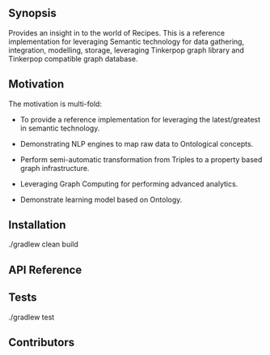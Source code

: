 ## Synopsis

Provides an insight in to the world of Recipes. This is a reference implementation for 
leveraging Semantic technology for data gathering, integration, modelling, storage, leveraging Tinkerpop graph library and Tinkerpop compatible graph database. 


## Motivation

The motivation is multi-fold:

- To provide a reference implementation for leveraging the latest/greatest in semantic
technology.

- Demonstrating NLP engines to map raw data to Ontological concepts.

- Perform semi-automatic transformation from Triples  to a property based graph infrastructure.

- Leveraging Graph Computing for performing advanced analytics.

- Demonstrate learning model based on Ontology. 

## Installation

./gradlew clean build

## API Reference


## Tests

./gradlew test

## Contributors



